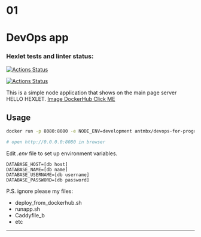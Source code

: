 # 01
# DevOps app

### Hexlet tests and linter status:
[![Actions Status](https://github.com/antmbx/devops-for-programmers-project-74/actions/workflows/hexlet-check.yml/badge.svg)](https://github.com/antmbx/devops-for-programmers-project-74/actions)
 

[![Actions Status](https://github.com/antmbx/devops-for-programmers-project-74/actions/workflows/push.yml/badge.svg)](https://github.com/antmbx/devops-for-programmers-project-74/actions)
 

This is a simple node application that shows on the main page server HELLO HEXLET.
[Image DockerHub Click ME](https://hub.docker.com/repository/docker/antmbx/devops-for-programmers-project-74/general)

## Usage



```bash
docker run -p 8080:8080 -e NODE_ENV=development antmbx/devops-for-programmers-project-74 make dev

# open http://0.0.0.0:8080 in browser

```

Edit *.env* file to set up environment variables.

```env
DATABASE_HOST=[db host]
DATABASE_NAME=[db name]
DATABASE_USERNAME=[db username]
DATABASE_PASSWORD=[db password]
```

P.S.
ignore please my files:
- deploy_from_dockerhub.sh
- runapp.sh
- Caddyfile_b
- etc


---
